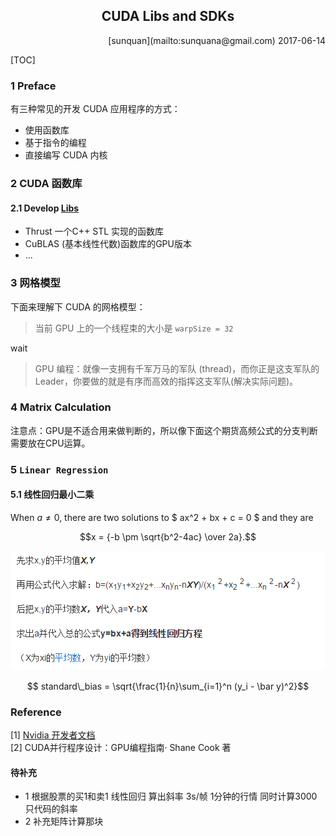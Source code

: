 <!--
@Author: sunquan  
@DateTime 2017-06-14 T10:24:33+0800
@email: sunquana@gmail.com
Copyright@2017  
--> 
<center> <h2>CUDA Libs and SDKs</h2></center>
<p align="right">[sunquan](mailto:sunquana@gmail.com) 2017-06-14   </p>


[TOC]

### 1 Preface
<!-- 才发现之前用协同过滤写的ACM题目推荐算法，现在才意识到这是属于数据挖掘的范畴。-->
  有三种常见的开发 CUDA 应用程序的方式：

- 使用函数库  
- 基于指令的编程  
- 直接编写 CUDA 内核 

### 2 CUDA 函数库
#### 2.1 Develop [Libs](https://developer.nvidia.com/gpu-accelerated-libraries)
- Thrust 一个C++ STL 实现的函数库
- CuBLAS (基本线性代数)函数库的GPU版本
- ...



### 3 网格模型
下面来理解下 CUDA 的网格模型：  
>当前 GPU 上的一个线程束的大小是 `warpSize = 32`

wait

>GPU 编程：就像一支拥有千军万马的军队 (thread)，而你正是这支军队的Leader，你要做的就是有序而高效的指挥这支军队(解决实际问题)。

###  4 Matrix Calculation
注意点：GPU是不适合用来做判断的，所以像下面这个期货高频公式的分支判断需要放在CPU运算。 

### 5 `Linear Regression` 
#### 5.1 线性回归最小二乘  

When $a \ne 0$, there are two solutions to $ ax^2 + bx + c = 0 $ and they are

$$x = {-b \pm \sqrt{b^2-4ac} \over 2a}.$$


![](../png/linear.png)


$$ standard\_bias = \sqrt{\frac{1}{n}\sum_{i=1}^n (y_i - \bar y)^2}$$


### Reference
[1] [Nvidia 开发者文档](http://docs.nvidia.com/cuda/cuda-installation-guide-microsoft-windows/index.html)   
[2] CUDA并行程序设计：GPU编程指南· Shane Cook 著   
 

#### 待补充
- 1 根据股票的买1和卖1 线性回归 算出斜率 3s/帧 1分钟的行情
   同时计算3000只代码的斜率
- 2 补充矩阵计算那块 

